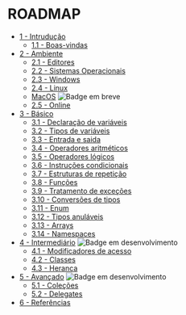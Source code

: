 # ROADMAP

- [1 - Intrudução](/docs/1-Introdução)
  - [1.1 - Boas-vindas](/docs/1-Introdução/1-Boas-vindas.md)
- [2 - Ambiente](/docs/2-Ambiente)
  - [2.1 - Editores](/docs/2-Ambiente/1-Editores.md)
  - [2.2 - Sistemas Operacionais](/docs/2-Ambiente/2-Sistemas-Operacionais.md)
  - [2.3 - Windows](/docs/2-Ambiente/3-Windows.md)
  - [2.4 - Linux](/docs/2-Ambiente/4-Linux.md)
  - [MacOS](#) <img alt="Badge em breve" src="https://img.shields.io/badge/-EM%20BREVE-purple">
  - [2.5 - Online](/docs/2-Ambiente/5-Online.md)
- [3 - Básico](/docs/3-Básico)
  - [3.1 - Declaração de variáveis](/docs/3-Básico/01-Declaração-de-variáveis.md)
  - [3.2 - Tipos de variáveis](/docs/3-Básico/02-Tipos-de-variáveis.md)
  - [3.3 - Entrada e saida](/docs/3-Básico/03-Entrada-e-saida.md)
  - [3.4 - Operadores aritméticos](/docs/3-Básico/04-Operadores-aritméticos.md) 
  - [3.5 - Operadores lógicos](/docs/3-Básico/05-Operadores-lógicos.md) 
  - [3.6 - Instruções condicionais](/docs/3-Básico/06-Instruções-condicionais.md) 
  - [3.7 - Estruturas de repetição](/docs/3-Básico/07-Estruturas-de-repetição.md) 
  - [3.8 - Funções](/docs/3-Básico/08-Funções.md) 
  - [3.9 - Tratamento de exceções](/docs/3-Básico/09-Try-catch.md) 
  - [3.10 - Conversões de tipos](/docs/3-Básico/10-Conversão-de-tipo.md) 
  - [3.11 - Enum](/docs/3-Básico/11-Enum.md) 
  - [3.12 - Tipos anuláveis](/docs/3-Básico/12-Nullable.md) 
  - [3.13 - Arrays](/docs/3-Básico/13-Arrays.md) 
  - [3.14 - Namespaces](/docs/3-Básico/14-Namespace.md) 
- [4 - Intermediário](/docs/4-Intermediario) <img alt="Badge em desenvolvimento" src="https://img.shields.io/badge/-EM%20DESENVOLVIMENTO-purple">
  - [4.1 - Modificadores de acesso](/docs/4-Intermediario/01-Modificadores-de-acesso.md)
  - [4.2 - Classes](/docs/4-Intermediario/02-Classes.md)
  - [4.3 - Heranca](/docs/4-Intermediario/03-Heranca.md)
- [5 - Avançado](/docs/5-Avancado) <img alt="Badge em desenvolvimento" src="https://img.shields.io/badge/-EM%20DESENVOLVIMENTO-purple">
  - [5.1 - Coleções](/docs/5-Avancado/01-Colecoes.md)
  - [5.2 - Delegates](/docs/5-Avancado/02-Delegates.md)
- [6 - Referências](/docs/6-Referências)